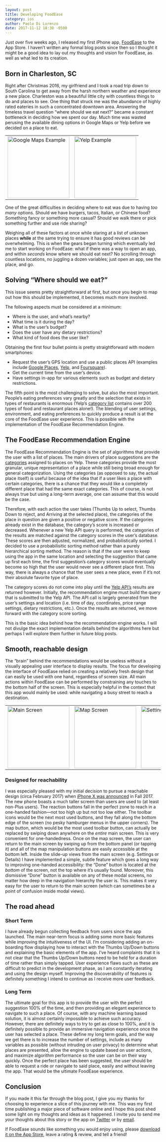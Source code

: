 ```yaml
---
layout: post
title: Developing FoodEase
category: ios
author: Paolo Di Lorenzo
date: 2017-11-12 18:30 -0500
---
```


Just over five weeks ago, I released my first iPhone app, [FoodEase](https://foodease.xyz) to the App Store. I haven’t written any formal blog posts since then so I thought it might be a good idea to lay out my thoughts and vision for FoodEase, as well as what led to its creation.

## Born in Charleston, SC
Right after Christmas 2016, my girlfriend and I took a road trip down to South Carolina to get away from the harsh northern weather and experience a new place. Charleston was a beautiful little city with countless things to do and places to see. One thing that struck me was the abundance of highly rated eateries in such a concentrated downtown area. Answering the timeless travel question “where should we eat next?” became a constant bottleneck in deciding how we spent our day. Much time was wasted perusing the available dining options in Google Maps or Yelp before we decided on a place to eat. 

<table class="centered">
  <tr>
    <td><a href="{{site.url}}/images/google_maps_example.png"><img src="{{site.url}}/images/google_maps_example.png" width="200" alt="Google Maps Example"></a></td>
    <td><a href="{{site.url}}/images/yelp_example.png"><img src="{{site.url}}/images/yelp_example.png" width="200" alt="Yelp Example"></a></td>
  </tr>
</table>

One of the great difficulties in deciding where to eat was due to having *too many* options. Should we have burgers, tacos, Italian, or Chinese food? Something fancy or something more casual? Should we walk there or pick something further and use ride sharing?

Weighing all of these factors at once while staring at a list of unknown places **while** at the same trying to ensure it has good reviews can be overwhelming. This is when the gears began turning which eventually led me to start working on FoodEase: what if there was a way to open an app, and within *seconds* know where we should eat next? No scrolling through countless locations, no juggling a dozen variables; just open an app, see the place, and go. 

## Solving “Where should we eat?”
This issue seems pretty straightforward at first, but once you begin to map out how this should be implemented, it becomes much more involved. 

The following aspects must be considered at a minimum:
* Where is the user, and what’s nearby?
* What time is it during the day?
* What is the user’s budget?
* Does the user have any dietary restrictions?
* What kind of food does the user like?

Obtaining the first four bullet points is pretty straightforward with modern smartphones:
* Request the user’s GPS location and use a public places API (examples include [Google Places](https://developers.google.com/places/), [Yelp](https://api.yelp.com), and [Foursquare](https://developer.foursquare.com)). 
* Get the current time from the user’s device. 
* Have settings in-app for various elements such as budget and dietary restrictions. 

The fifth point is the most challenging to solve, but also the most important. People’s eating preferences vary greatly and the selection that exists in types of restaurants is enormous (Yelp’s [category list](https://www.yelp.com/developers/documentation/v2/category_list) contains over 200 types of food and restaurant places alone!). The blending of user settings, environment, and eating preferences to quickly produce a result is at the core of the FoodEase user experience. This is possible with the implementation of the FoodEase Recommendation Engine.

## The FoodEase Recommendation Engine
The FoodEase Recommendation Engine is the set of algorithms that provide the user with a list of places. The main drivers of place suggestions are the [categories](https://www.yelp.com/developers/documentation/v2/category_list)  assigned to places on Yelp. These categories provide the most granular, unique representation of a place while still being broad enough for general categorization. Using the categories (as opposed to say, the actual place itself) is useful because of the idea that if a user likes a place with certain categories, there is a chance that they would like a completely different place that had the same exact categories. This of course, is not always true but using a long-term average, one can assume that this would be the case.

Therefore, with each action the user takes (Thumbs Up to select, Thumbs Down to reject, and Arriving at the selected place), the categories of the place in question are given a positive or negative score. If the categories already exist in the database, the category’s score is increased or decreased. Whenever a new Yelp API query is performed, the categories of the results are matched against the category scores in the user’s database. These scores are then adjusted, normalized, and probabilistically sorted. I decided to use a probabilisitic sorting method rather than a purely hierarchical sorting method. The reason is that if the user were to keep using the app in the same location and selecting the suggestion that came up first each time, the first suggestion’s category scores would eventually become so high that the user would never see a different place first. This way, there is always a chance that the user sees a new place, even if it’s not their absolute favorite type of place.

The category scores do not come into play until the [Yelp API’s](https://api.yelp.com) results are returned however. Initially, the recommendation engine must build the query that is submitted to the Yelp API. The API call is largely generated from the user’s settings and location (i.e. time of day, coordinates, price range settings, dietary restrictions, etc.). Once the results are returned, we move forward with the category score sorting.

This is the basic idea behind how the recommendation engine works. I will not divulge the exact implementation details behind the algorithms here but perhaps I will explore them further in future blog posts.

## Smooth, reachable design
The “brain” behind the recommendations would be useless without a visually appealing user interface to display results. The focus for developing the interface of FoodEase relied on creating a relatively fresh design that can easily be used with one hand, regardless of screen size. All main actions within FoodEase can be performed by constraining any touches to the bottom half of the screen. This is especially helpful in the context that this app would mainly be used: while navigating a busy street to reach a destination.

<table class="centered">
  <tr>
    <td><a href="https://dilorenzo.pl/images/foodease_main.png"><img src="https://dilorenzo.pl/images/foodease_main.png" width="200" alt="Main Screen" /></a></td>
    <td><a href="https://dilorenzo.pl/images/foodease_map.png"><img src="https://dilorenzo.pl/images/foodease_map.png" width="200" alt="Map Screen" /></a></td>
    <td><a href="https://dilorenzo.pl/images/foodease_settings.png"><img src="https://dilorenzo.pl/images/foodease_settings.png" width="200" alt="Settings Screen" /></a></td>
  </tr>
</table>

### Designed for reachability
I was especially pleased with my initial decision to pursue a reachable design (circa February 2017) when [iPhone X was announced](https://www.apple.com/newsroom/2017/09/the-future-is-here-iphone-x/) in Fall 2017. The new phone boasts a much taller screen than users are used to (at least non-Plus users). The reaction buttons fall in the perfect zone to reach in a one-handed fashion—not too high up but not too low either. The toolbar icons would be the next most used buttons, and they fall along the bottom edge of the screen (no pesky hamburger menus in the upper corners). The map button, which would be the most used toolbar button, can actually be replaced by swiping down anywhere on the *entire* main screen. This is very convenient for one-handedness. Once on the map screen, the user can return to the main screen by swiping up from the bottom panel (or tapping it) and all of the map manipulation buttons are easily accessible at the bottom left. Inside the slide-up views from the main screen (e.g. Settings or Details) I have implemented a simple, subtle feature which goes a long way to improving one-handed accessibility: the “Done” button is located at the *bottom* of the screen, not the top where it’s usually found. Moreover, this dismissive “Done” button is available on any of these modal screens, no matter how deep in the navigation hierarchy the user is. This makes it very easy for the user to return to the main screen (which can sometimes be a point of confusion inside modal views).

## The road ahead
### Short Term
I have already begun collecting feedback from users since the app launched. The main near-term focus is adding some more basic features while improving the intuitiveness of the UI. I’m considering adding an on-boarding flow displaying how to interact with the Thumbs Up/Down buttons and explaining the basic elements of the app.  I’ve heard complaints that it is not clear that the Thumbs Up/Down buttons need to be held for a duration of time rather than simply tapped. User experience flaws such as these are difficult to predict in the development phase, as I am constantly iterating and using the design myself. Improving the discoverability of features is definitely something I intend to continue as I receive more user feedback.
### Long Term
The ultimate goal for this app is to provide the user with the perfect suggestion 100% of the time, and then providing an elegant experience to navigate to such a place. Of course, with any machine learning based solution, it is almost certainly impossible to achieve such accuracy. However, there are definitely ways to try to get as close to 100%, and it is definitely possible to provide an immersive navigation experience once the user has selected a place. These define my long term goals, and the way we get there is to increase the number of settings, include as many variables as possible (without intruding on user privacy) to determine what places are presented, allow the engine to update based on user actions, and maximize algorithm performance so the user can be on their way quickly. Once the perfect place has been suggested, the user should be able to request a ride or navigate to said place, easily and without leaving the app. That would be the ultimate FoodEase experience.

## Conclusion
If you made it this far through the blog post, I give you my thanks for choosing to experience a slice of this journey with me. This was my first time publishing a major piece of software online and I hope this post shed some light on my thoughts and ideas as it happened. I invite you to send me *your* thoughts about this story or the app on [Twitter](https://twitter.com/dilorenzopl) or by [email](mailto:paolo@dilorenzo.pl).

If FoodEase sounds like something you would enjoy using, please [download it on the App Store](https://foodease.xyz/download), leave a rating & review, and tell a friend!

